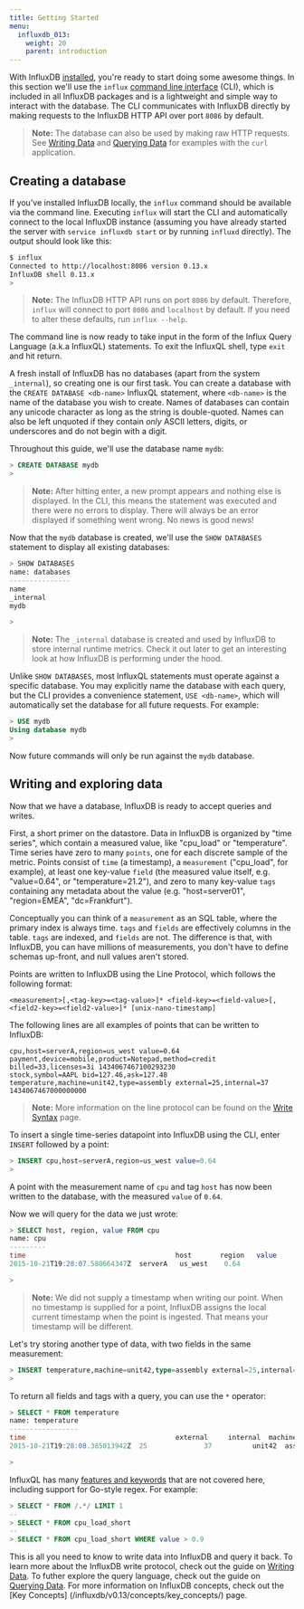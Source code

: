 ```yaml
---
title: Getting Started
menu:
  influxdb_013:
    weight: 20
    parent: introduction
---
```


With InfluxDB [installed](/influxdb/v0.13/introduction/installation), you're ready to start doing some awesome things.
In this section we'll use the `influx` [command line interface](/influxdb/v0.13/tools/shell/) (CLI), which is included in all
InfluxDB packages and is a lightweight and simple way to interact with the database.
The CLI communicates with InfluxDB directly by making requests to the InfluxDB HTTP API over port `8086` by default.

> **Note:** The database can also be used by making raw HTTP requests.
See [Writing Data](/influxdb/v0.13/guides/writing_data/) and [Querying Data](/influxdb/v0.13/guides/querying_data/)
for examples with the `curl` application.

## Creating a database

If you've installed InfluxDB locally, the `influx` command should be available via the command line.
Executing `influx` will start the CLI and automatically connect to the local InfluxDB instance
(assuming you have already started the server with `service influxdb start` or by running `influxd` directly).
The output should look like this:

```bash
$ influx
Connected to http://localhost:8086 version 0.13.x
InfluxDB shell 0.13.x
>
```

> **Note:** The InfluxDB HTTP API runs on port `8086` by default.
Therefore, `influx` will connect to port `8086` and `localhost` by default.
If you need to alter these defaults, run `influx --help`.

The command line is now ready to take input in the form of the Influx Query Language (a.k.a InfluxQL) statements.
To exit the InfluxQL shell, type `exit` and hit return.

A fresh install of InfluxDB has no databases (apart from the system `_internal`),
so creating one is our first task.
You can create a database with the `CREATE DATABASE <db-name>` InfluxQL statement,
where `<db-name>` is the name of the database you wish to create.
Names of databases can contain any unicode character as long as the string is double-quoted.
Names can also be left unquoted if they contain _only_ ASCII letters,
digits, or underscores and do not begin with a digit.

Throughout this guide, we'll use the database name `mydb`:

```sql
> CREATE DATABASE mydb
>
```

> **Note:** After hitting enter, a new prompt appears and nothing else is displayed.
In the CLI, this means the statement was executed and there were no errors to display.
There will always be an error displayed if something went wrong.
No news is good news!

Now that the `mydb` database is created, we'll use the `SHOW DATABASES` statement
to display all existing databases:

```sql
> SHOW DATABASES
name: databases
---------------
name
_internal
mydb

>
```

> **Note:** The `_internal` database is created and used by InfluxDB to store internal runtime metrics.
Check it out later to get an interesting look at how InfluxDB is performing under the hood.

Unlike `SHOW DATABASES`, most InfluxQL statements must operate against a specific database.
You may explicitly name the database with each query,
but the CLI provides a convenience statement, `USE <db-name>`,
which will automatically set the database for all future requests. For example:

```sql
> USE mydb
Using database mydb
>
```

Now future commands will only be run against the `mydb` database.

## Writing and exploring data

Now that we have a database, InfluxDB is ready to accept queries and writes.

First, a short primer on the datastore.
Data in InfluxDB is organized by "time series",
which contain a measured value, like "cpu_load" or "temperature".
Time series have zero to many `points`, one for each discrete sample of the metric.
Points consist of `time` (a timestamp), a `measurement` ("cpu_load", for example),
at least one key-value `field` (the measured value itself, e.g.
"value=0.64", or "temperature=21.2"), and zero to many key-value `tags` containing any metadata about the value (e.g.
"host=server01", "region=EMEA", "dc=Frankfurt").

Conceptually you can think of a `measurement` as an SQL table,
where the primary index is always time.
`tags` and `fields` are effectively columns in the table.
`tags` are indexed, and `fields` are not.
The difference is that, with InfluxDB, you can have millions of measurements,
you don't have to define schemas up-front, and null values aren't stored.

Points are written to InfluxDB using the Line Protocol, which follows the following format:

```
<measurement>[,<tag-key>=<tag-value>]* <field-key>=<field-value>[,<field2-key>=<field2-value>]* [unix-nano-timestamp]
```

The following lines are all examples of points that can be written to InfluxDB:

```
cpu,host=serverA,region=us_west value=0.64
payment,device=mobile,product=Notepad,method=credit billed=33,licenses=3i 1434067467100293230
stock,symbol=AAPL bid=127.46,ask=127.48
temperature,machine=unit42,type=assembly external=25,internal=37 1434067467000000000
```

> **Note:** More information on the line protocol can be found on the [Write Syntax](/influxdb/v0.13/write_protocols/write_syntax/) page.

To insert a single time-series datapoint into InfluxDB using the CLI, enter `INSERT` followed by a point:

```sql
> INSERT cpu,host=serverA,region=us_west value=0.64
>
```

A point with the measurement name of `cpu` and tag `host` has now been written to the database, with the measured `value` of `0.64`.

Now we will query for the data we just wrote:

```sql
> SELECT host, region, value FROM cpu
name: cpu
---------
time		    	                     host     	region   value
2015-10-21T19:28:07.580664347Z  serverA	  us_west	 0.64

>
```

> **Note:** We did not supply a timestamp when writing our point.
When no timestamp is supplied for a point, InfluxDB assigns the local current timestamp when the point is ingested.
That means your timestamp will be different.

Let's try storing another type of data, with two fields in the same measurement:

```sql
> INSERT temperature,machine=unit42,type=assembly external=25,internal=37
>
```

To return all fields and tags with a query, you can use the `*` operator:

```sql
> SELECT * FROM temperature
name: temperature
-----------------
time		                        	 external	  internal	machine	type
2015-10-21T19:28:08.385013942Z  25	        	37     		unit42  assembly

>
```

InfluxQL has many [features and keywords](/influxdb/v0.13/query_language/spec/) that are not covered here,
including support for Go-style regex. For example:

```sql
> SELECT * FROM /.*/ LIMIT 1
--
> SELECT * FROM cpu_load_short
--
> SELECT * FROM cpu_load_short WHERE value > 0.9
```

This is all you need to know to write data into InfluxDB and query it back.
To learn more about the InfluxDB write protocol,
check out the guide on [Writing Data](/influxdb/v0.13/guides/writing_data/).
To futher explore the query language,
check out the guide on [Querying Data](/influxdb/v0.13/guides/querying_data/).
For more information on InfluxDB concepts, check out the [Key Concepts]
(/influxdb/v0.13/concepts/key_concepts/) page.
